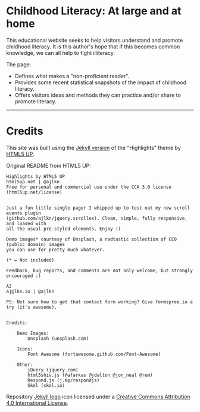 # Childhood Literacy: At large and at home

This educational website seeks to help visitors understand and promote childhood
literacy. It is this author's hope that if this becomes common knowledge, we
can all help to fight illiteracy.

The page:
* Defines what makes a "non-proficient reader".
* Provides some recent statistical snapshots of the impact of childhood literacy.
* Offers visitors ideas and methods they can practice and/or share to promote literacy.

---

# Credits

This site was built using the [Jekyll version](https://github.com/andrewbanchich/Highlights-Jekyll-Theme) of the "Highlights" theme by [HTML5 UP](https://html5up.net/).

Original README from HTML5 UP:

```
Highlights by HTML5 UP
html5up.net | @ajlkn
Free for personal and commercial use under the CCA 3.0 license (html5up.net/license)


Just a fun little single pager I whipped up to test out my new scroll events plugin
(github.com/ajlkn/jquery.scrollex). Clean, simple, fully responsive, and loaded with
all the usual pre-styled elements. Enjoy :)

Demo images* courtesy of Unsplash, a radtastic collection of CC0 (public domain) images
you can use for pretty much whatever.

(* = Not included)

Feedback, bug reports, and comments are not only welcome, but strongly encouraged :)

AJ
aj@lkn.io | @ajlkn

PS: Not sure how to get that contact form working? Give formspree.io a try (it's awesome).


Credits:

	Demo Images:
		Unsplash (unsplash.com)

	Icons:
		Font Awesome (fortawesome.github.com/Font-Awesome)

	Other:
		jQuery (jquery.com)
		html5shiv.js (@afarkas @jdalton @jon_neal @rem)
		Respond.js (j.mp/respondjs)
		Skel (skel.io)

```

Repository [Jekyll logo](https://github.com/jekyll/brand) icon licensed under a [Creative Commons Attribution 4.0 International License](http://choosealicense.com/licenses/cc-by-4.0/).

